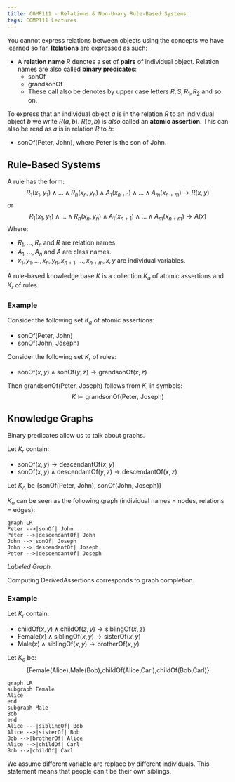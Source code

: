 ```yaml
---
title: COMP111 - Relations & Non-Unary Rule-Based Systems
tags: COMP111 Lectures
---
```

You cannot express relations between objects using the concepts we have learned so far. **Relations** are expressed as such: 

* A **relation name** $R$ denotes a set of **pairs** of individual object. Relation names are also called **binary predicates**: 
	* $\text{sonOf}$
	* $\text{grandsonOf}$
	* These call also be denotes by upper case letters $R,S,R_1,R_2$ and so on.
	
To express that an individual object $a$ is in the relation $R$ to an individual object $b$ we write $R(a,b)$. $R(a,b)$ is *also* called an **atomic assertion**. This can also be read as $a$ is in relation $R$ to $b$:

* $\text{sonOf(Peter, John)}$, where $\text{Peter}$ is the son of $\text{John}$.

## Rule-Based Systems
A rule has the form:
$$R_1(x_1,y_1)\wedge\ldots\wedge R_n(x_n,y_n)\wedge A_1(x_{n+1})\wedge\ldots\wedge A_m(x_{n+m})\rightarrow R(x,y)$$
or
$$R_1(x_1,y_1)\wedge\ldots\wedge R_n(x_n,y_n)\wedge A_1(x_{n+1})\wedge\ldots\wedge A_m(x_{n+m})\rightarrow A(x)$$
Where:

* $R_1,\ldots,R_n$ and $R$ are relation names.
* $A_1,\ldots,A_n$ and $A$ are class names.
* $x_1,y_1,\ldots,x_n,y_n,x_{n+1},\ldots,x_{n+m},x,y$ are individual variables.

A rule-based knowledge base $K$ is a collection $K_a$ of atomic assertions and $K_r$ of rules.

### Example

Consider the following set $K_a$ of atomic assertions:

* $\text{sonOf(Peter, John)}$
* $\text{sonOf(John, Joseph)}$

Consider the following set $K_r$ of rules:

* $\text{sonOf}(x,y)\wedge\text{sonOf}(y,z)\rightarrow\text{grandsonOf}(x,z)$

Then $\text{grandsonOf(Peter, Joseph)}$ follows from $K$, in symbols:
$$K\models\text{grandsonOf(Peter, Joseph)}$$

## Knowledge Graphs

Binary predicates allow us to talk about graphs.

Let $K_r$ contain:

* $\text{sonOf}(x,y)\rightarrow\text{descendantOf}(x,y)$
* $\text{sonOf}(x,y)\wedge\text{descendantOf}(y,z)\rightarrow\text{descendantOf}(x,z)$

Let $K_A$ be $\{\text{sonOf(Peter, John), sonOf(John, Joseph)}\}$

$K_a$ can be seen as the following graph  (individual names = nodes, relations = edges):

```mermaid
graph LR
Peter -->|sonOf| John
Peter -->|descendantOf| John
John -->|sonOf| Joseph
John -->|descendantOf| Joseph
Peter -->|descendantOf| Joseph

```
*Labeled Graph.*

Computing $\text{DerivedAssertions}$ corresponds to graph completion.

### Example

Let $K_r$ contain:

* $\text{childOf}(x,y)\wedge\text{childOf}(z,y)\rightarrow\text{siblingOf}(x,z)$
* $\text{Female}(x)\wedge\text{siblingOf}(x,y)\rightarrow\text{sisterOf}(x,y)$
* $\text{Male}(x)\wedge\text{siblingOf}(x,y)\rightarrow\text{brotherOf}(x,y)$

Let $K_a$ be:
$$\{\text{Female(Alice),Male(Bob),childOf(Alice,Carl),childOf(Bob,Carl)}\}$$

```mermaid
graph LR
subgraph Female
Alice
end
subgraph Male
Bob
end
Alice ---|siblingOf| Bob
Alice -->|sisterOf| Bob
Bob -->|brotherOf| Alice
Alice -->|childOf| Carl
Bob -->|childOf| Carl
```

We assume different variable are replace by different individuals. This statement means that people can't be their own siblings.



